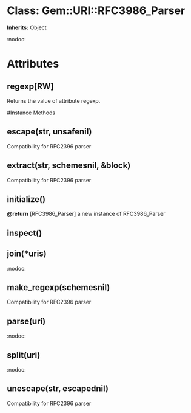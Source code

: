 # Class: Gem::URI::RFC3986_Parser
**Inherits:** Object
    

:nodoc:


# Attributes
## regexp[RW] [](#attribute-i-regexp)
Returns the value of attribute regexp.


#Instance Methods
## escape(str, unsafenil) [](#method-i-escape)
Compatibility for RFC2396 parser

## extract(str, schemesnil, &block) [](#method-i-extract)
Compatibility for RFC2396 parser

## initialize() [](#method-i-initialize)

**@return** [RFC3986_Parser] a new instance of RFC3986_Parser

## inspect() [](#method-i-inspect)

## join(*uris) [](#method-i-join)
:nodoc:

## make_regexp(schemesnil) [](#method-i-make_regexp)
Compatibility for RFC2396 parser

## parse(uri) [](#method-i-parse)
:nodoc:

## split(uri) [](#method-i-split)
:nodoc:

## unescape(str, escapednil) [](#method-i-unescape)
Compatibility for RFC2396 parser

